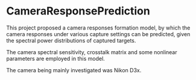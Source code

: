 # CameraResponsePrediction

This project proposed a camera responses formation model, by which the camera responses under various capture settings can be predicted, given the spectral power distributions of captured targets.

The camera spectral sensitivity, crosstalk matrix and some nonlinear parameters are employed in this model.

The camera being mainly investigated was Nikon D3x.
